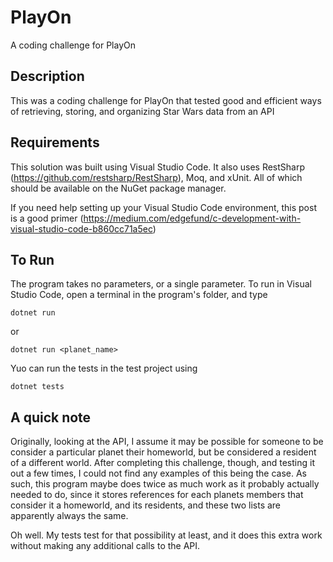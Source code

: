 # PlayOn
A coding challenge for PlayOn

## Description
This was a coding challenge for PlayOn that tested good and efficient ways of retrieving, storing, and organizing Star Wars data from an API

## Requirements
This solution was built using Visual Studio Code. It also uses RestSharp (https://github.com/restsharp/RestSharp), Moq, and xUnit. All of which should be available on the NuGet package manager.

If you need help setting up your Visual Studio Code environment, this post is a good primer (https://medium.com/edgefund/c-development-with-visual-studio-code-b860cc71a5ec)

## To Run
The program takes no parameters, or a single parameter. To run in Visual Studio Code, open a terminal in the program's folder, and type

`dotnet run`

or

`dotnet run <planet_name>`

Yuo can run the tests in the test project using

`dotnet tests`

## A quick note
Originally, looking at the API, I assume it may be possible for someone to be consider a particular planet their homeworld, but be considered a resident of a different world. After completing this challenge, though, and testing it out a few times, I could not find any examples of this being the case. As such, this program maybe does twice as much work as it probably actually needed to do, since it stores references for each planets members that consider it a homeworld, and its residents, and these two lists are apparently always the same.

Oh well. My tests test for that possibility at least, and it does this extra work without making any additional calls to the API.